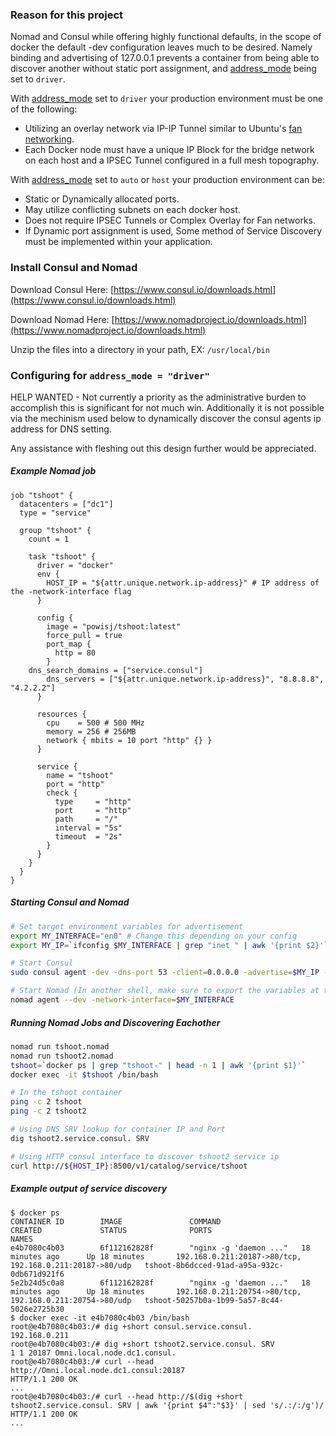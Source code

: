 ### Reason for this project

Nomad and Consul while offering highly functional defaults, in the scope of docker the default -dev configuration
leaves much to be desired. Namely binding and advertising of 127.0.0.1 prevents a container from being able to
discover another without static port assignment, and [address_mode](https://www.nomadproject.io/docs/job-specification/service.html#address_mode)
being set to `driver`. 

With [address_mode](https://www.nomadproject.io/docs/job-specification/service.html#address_mode) set to `driver` your production environment must be one of the following:
- Utilizing an overlay network via IP-IP Tunnel similar to Ubuntu's [fan networking](https://wiki.ubuntu.com/FanNetworking).
- Each Docker node must have a unique IP Block for the bridge network on each host and a IPSEC Tunnel configured in a full mesh topography.

With [address_mode](https://www.nomadproject.io/docs/job-specification/service.html#address_mode) set to `auto` or `host` your production environment can be:
- Static or Dynamically allocated ports.
- May utilize conflicting subnets on each docker host.
- Does not require IPSEC Tunnels or Complex Overlay for Fan networks.
- If Dynamic port assignment is used, Some method of Service Discovery must be implemented within your application.

### Install Consul and Nomad

Download Consul Here: [https://www.consul.io/downloads.html](https://www.consul.io/downloads.html)

Download Nomad Here:  [https://www.nomadproject.io/downloads.html](https://www.nomadproject.io/downloads.html)

Unzip the files into a directory in your path, EX: `/usr/local/bin`

### Configuring for `address_mode = "driver"`

HELP WANTED - Not currently a priority as the administrative burden to accomplish this is significant for not much win.
Additionally it is not possible via the mechinism used below to dynamically discover the consul agents ip address for DNS setting.

Any assistance with fleshing out this design further would be appreciated.

##### Example Nomad job

```hcl
job "tshoot" { 
  datacenters = ["dc1"] 
  type = "service" 

  group "tshoot" { 
    count = 1 

    task "tshoot" { 
      driver = "docker" 
      env {
        HOST_IP = "${attr.unique.network.ip-address}" # IP address of the -network-interface flag
      }

      config { 
        image = "powisj/tshoot:latest" 
        force_pull = true
        port_map { 
          http = 80 
        }
	dns_search_domains = ["service.consul"]
        dns_servers = ["${attr.unique.network.ip-address}", "8.8.8.8", "4.2.2.2"]
      }

      resources { 
        cpu    = 500 # 500 MHz 
        memory = 256 # 256MB 
        network { mbits = 10 port "http" {} } 
      } 

      service {
        name = "tshoot"
        port = "http"
        check {
          type     = "http"
          port     = "http"
          path     = "/"
          interval = "5s"
          timeout  = "2s"
        }
      }
    } 
  } 
}
```

##### Starting Consul and Nomad

```bash
# Set target environment variables for advertisement
export MY_INTERFACE="en0" # Change this depending on your config
export MY_IP=`ifconfig $MY_INTERFACE | grep "inet " | awk '{print $2}'`

# Start Consul
sudo consul agent -dev -dns-port 53 -client=0.0.0.0 -advertise=$MY_IP -bind=0.0.0.0

# Start Nomad (In another shell, make sure to export the variables at the top)
nomad agent --dev -network-interface=$MY_INTERFACE
```

##### Running Nomad Jobs and Discovering Eachother

```bash
nomad run tshoot.nomad
nomad run tshoot2.nomad
tshoot=`docker ps | grep "tshoot-" | head -n 1 | awk '{print $1}'`
docker exec -it $tshoot /bin/bash

# In the tshoot container
ping -c 2 tshoot 
ping -c 2 tshoot2

# Using DNS SRV lookup for container IP and Port
dig tshoot2.service.consul. SRV

# Using HTTP consul interface to discover tshoot2 service ip
curl http://${HOST_IP}:8500/v1/catalog/service/tshoot
```

##### Example output of service discovery

```
$ docker ps
CONTAINER ID        IMAGE               COMMAND                  CREATED             STATUS              PORTS                                                      NAMES
e4b7080c4b03        6f112162828f        "nginx -g 'daemon ..."   18 minutes ago      Up 18 minutes       192.168.0.211:20187->80/tcp, 192.168.0.211:20187->80/udp   tshoot-8b6dcced-91ad-a95a-932c-0db671d921f6
5e2b24d5c0a8        6f112162828f        "nginx -g 'daemon ..."   18 minutes ago      Up 18 minutes       192.168.0.211:20754->80/tcp, 192.168.0.211:20754->80/udp   tshoot-50257b0a-1b99-5a57-8c44-5026e2725b30
$ docker exec -it e4b7080c4b03 /bin/bash
root@e4b7080c4b03:/# dig +short consul.service.consul.
192.168.0.211
root@e4b7080c4b03:/# dig +short tshoot2.service.consul. SRV
1 1 20187 Omni.local.node.dc1.consul.
root@e4b7080c4b03:/# curl --head http://Omni.local.node.dc1.consul:20187
HTTP/1.1 200 OK
...
root@e4b7080c4b03:/# curl --head http://$(dig +short tshoot2.service.consul. SRV | awk '{print $4":"$3}' | sed 's/.:/:/g')/
HTTP/1.1 200 OK
...
```

